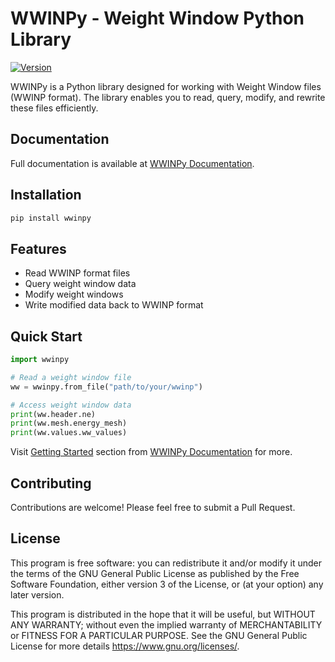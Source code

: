 # WWINPy - Weight Window Python Library

[![Version](https://img.shields.io/badge/version-0.1.7-blue.svg)](https://github.com/monleon96/WWINPy)

WWINPy is a Python library designed for working with Weight Window files (WWINP format). The library enables you to read, query, modify, and rewrite these files efficiently.

## Documentation

Full documentation is available at [WWINPy Documentation](https://wwinpy.readthedocs.io/en/latest/#).

## Installation

```bash
pip install wwinpy
```

## Features

- Read WWINP format files
- Query weight window data
- Modify weight windows
- Write modified data back to WWINP format

## Quick Start

```python
import wwinpy

# Read a weight window file
ww = wwinpy.from_file("path/to/your/wwinp")

# Access weight window data
print(ww.header.ne)
print(ww.mesh.energy_mesh)
print(ww.values.ww_values)
```

Visit [Getting Started](https://wwinpy.readthedocs.io/en/latest/getting_started.html) section from [WWINPy Documentation](https://wwinpy.readthedocs.io/en/latest/#) for more.

## Contributing

Contributions are welcome! Please feel free to submit a Pull Request.

## License

This program is free software: you can redistribute it and/or modify it under the terms of the GNU General Public License as published by the Free Software Foundation, either version 3 of the License, or (at your option) any later version.

This program is distributed in the hope that it will be useful, but WITHOUT ANY WARRANTY; without even the implied warranty of MERCHANTABILITY or FITNESS FOR A PARTICULAR PURPOSE. See the GNU General Public License for more details <https://www.gnu.org/licenses/>.
